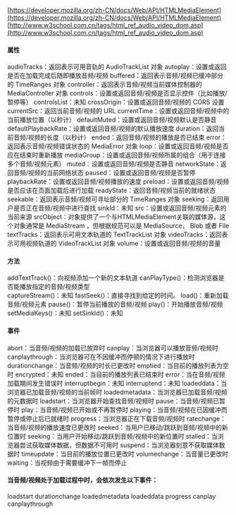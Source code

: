 [https://developer.mozilla.org/zh-CN/docs/Web/API/HTMLMediaElement](https://developer.mozilla.org/zh-CN/docs/Web/API/HTMLMediaElement)
[http://www.w3school.com.cn/tags/html_ref_audio_video_dom.asp](http://www.w3school.com.cn/tags/html_ref_audio_video_dom.asp)

#### 属性
audioTracks：返回表示可用音轨的 AudioTrackList 对象
autoplay：设置或返回是否在加载完成后随即播放音频/视频
buffered：返回表示音频/视频已缓冲部分的 TimeRanges 对象
controller：返回表示音频/视频当前媒体控制器的 MediaController 对象
controls：设置或返回音频/视频是否显示控件（比如播放/暂停等）
controlsList：未知
crossOrigin：设置或返回音频/视频的 CORS 设置
currentSrc：返回当前音频/视频的 URL
currentTime：设置或返回音频/视频中的当前播放位置（以秒计）
defaultMuted：设置或返回音频/视频默认是否静音
defaultPlaybackRate：设置或返回音频/视频的默认播放速度
duration：返回当前音频/视频的长度（以秒计）
ended：返回音频/视频的播放是否已结束
error：返回表示音频/视频错误状态的 MediaError 对象
loop：设置或返回音频/视频是否应在结束时重新播放
mediaGroup：设置或返回音频/视频所属的组合（用于连接多个音频/视频元素）
muted：设置或返回音频/视频是否静音
networkState：返回音频/视频的当前网络状态
paused：设置或返回音频/视频是否暂停
playbackRate：设置或返回音频/视频播放的速度
preload：设置或返回音频/视频是否应该在页面加载后进行加载
readyState：返回音频/视频当前的就绪状态
seekable：返回表示音频/视频可寻址部分的 TimeRanges 对象
seeking：返回用户是否正在音频/视频中进行查找
sinkId：未知
src：设置或返回音频/视频元素的当前来源
srcObject：对象提供了一个与HTMLMediaElement关联的媒体源，这个对象通常是 MediaStream ，但根据规范可以是 MediaSource， Blob 或者 File
textTracks：返回表示可用文本轨道的 TextTrackList 对象
videoTracks：返回表示可用视频轨道的 VideoTrackList 对象
volume：设置或返回音频/视频的音量

#### 方法
addTextTrack()：向视频添加一个新的文本轨道
canPlayType()：检测浏览器是否能播放指定的音频/视频类型                        
captureStream()：未知
fastSeek()：直接寻找到给定的时间。
load()：重新加载音频/视频元素
pause()：暂停当前播放的音频/视频
play()：开始播放音频/视频
setMediaKeys()：未知
setSinkId()：未知

#### 事件
abort：当音频/视频的加载已放弃时
canplay：当浏览器可以播放音频/视频时
canplaythrough：当浏览器可在不因缓冲而停顿的情况下进行播放时
durationchange：当音频/视频的时长已更改时
emptied：当目前的播放列表为空时
encrypted：未知
ended：当目前的播放列表已结束时
error：当在音频/视频加载期间发生错误时
interruptbegin：未知
interruptend：未知
loadeddata：当浏览器已加载音频/视频的当前帧时
loadedmetadata：当浏览器已加载音频/视频的元数据时
loadstart：当浏览器开始查找音频/视频时
pause：当音频/视频已暂停时
play：当音频/视频已开始或不再暂停时
playing：当音频/视频在已因缓冲而暂停或停止后已就绪时
progress：当浏览器正在下载音频/视频时
ratechange：当音频/视频的播放速度已更改时
seeked：当用户已移动/跳跃到音频/视频中的新位置时
seeking：当用户开始移动/跳跃到音频/视频中的新位置时
stalled：当浏览器尝试获取媒体数据，但数据不可用时
suspend：当浏览器刻意不获取媒体数据时
timeupdate：当目前的播放位置已更改时
volumechange：当音量已更改时
waiting：当视频由于需要缓冲下一帧而停止

#### 当音频/视频处于加载过程中时，会依次发生以下事件：
loadstart
durationchange
loadedmetadata
loadeddata
progress
canplay
canplaythrough